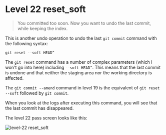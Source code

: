
# Level 22 reset_soft

> You committed too soon. Now you want to undo the last commit, while keeping the index.

This is another undo operation to undo the last `git commit` command with the following syntax:

```shell
git reset --soft HEAD^
```

The `git reset` command has a number of complex parameters (which I won't go into here) including `--soft HEAD^`. This means that the last commit is undone and that neither the staging area nor the working directory is affected.

The `git commit --amend` command in level 19 is the equivalent of `git reset --soft` followed by `git commit`.

When you look at the logs after executing this command, you will see that the last commit has disappeared.

The level 22 pass screen looks like this:

![level-22 reset_soft](images/level-22-reset-soft.png)
